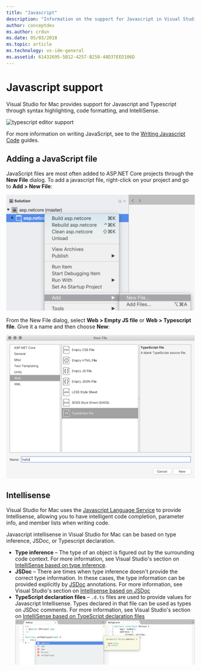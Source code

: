 ```yaml
---
title: "Javascript"
description: "Information on the support for Javascript in Visual Studio for Mac"
author: conceptdev
ms.author: crdun
ms.date: 05/03/2018
ms.topic: article
ms.technology: vs-ide-general
ms.assetid: 61432695-5B12-4257-B250-48D37EED106D
---
```


# Javascript support

Visual Studio for Mac provides support for Javascript and Typescript through syntax highlighting, code formatting, and IntelliSense. 

![typescript editor support](https://msdnshared.blob.core.windows.net/media/2018/03/TypeScript-editor.gif)

For more information on writing JavaScript, see to the [Writing Javascript Code](https://docs.microsoft.com/scripting/javascript/writing-javascript-code) guides.

## Adding a JavaScript file

JavaScript files are most often added to ASP.NET Core projects through the **New File** dialog. To add a javascript file, right-click on your project and go to **Add > New File**: 

![adding new files to the project](media/javascript-image1.png)

From the New File dialog, select **Web > Empty JS file** or **Web > Typescript file**. Give it a name and then choose **New**:

![creating a new typescript file from the template](media/javascript-image2.png)

## Intellisense

Visual Studio for Mac uses the [Javascript Language Service](https://docs.microsoft.com/en-us/visualstudio/ide/javascript-intellisense) to provide Intellisense, allowing you to have intelligent code completion, parameter info, and member lists when writing code.

Javascript intellisense in Visual Studio for Mac can be based on type inference, JSDoc, or Typescript declaration.

- **Type inference** – The type of an object is figured out by the surrounding code context. For more information, see Visual Studio's section on [IntelliSense based on type inference](https://docs.microsoft.com/visualstudio/ide/javascript-intellisense#intellisense-based-on-type-inference).
- **JSDoc** – There are times when type inference doesn't provide the correct type information. In these cases, the type information can be provided explicitly by [JSDoc](http://usejsdoc.org/about-getting-started.html) annotations. For more information, see Visual Studio's section on [Intellisense based on JSDoc](https://docs.microsoft.com/visualstudio/ide/javascript-intellisense#intellisense-based-on-jsdoc)
- **TypeScript declaration files** – `.d.ts` files are used to provide values for Javascript Intellisense. Types declared in that file can be used as types on JSDoc comments. For more information, see Visual Studio's section on [IntelliSense based on TypeScript declaration files](https://docs.microsoft.com/visualstudio/ide/javascript-intellisense#intellisense-based-on-typescript-declaration-files)
    ![adding a typescript definition file](media/javascript-image3.png)